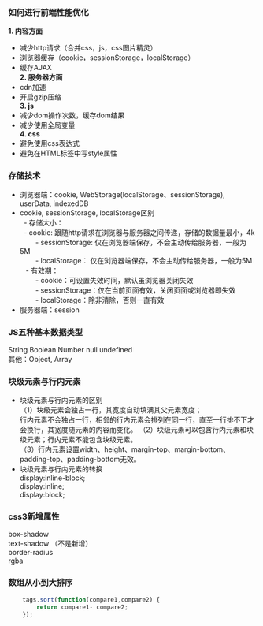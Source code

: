 ### 如何进行前端性能优化
**1. 内容方面** <br>
- 减少http请求（合并css，js，css图片精灵）
- 浏览器缓存（cookie，sessionStorage，localStorage）
- 缓存AJAX <br>
**2. 服务器方面** <br>
- cdn加速
- 开启gzip压缩 <br>
**3. js** <br>
- 减少dom操作次数，缓存dom结果
- 减少使用全局变量 <br>
**4. css** <br>
- 避免使用css表达式
- 避免在HTML标签中写style属性

### 存储技术
- 浏览器端：cookie, WebStorage(localStorage、sessionStorage), userData, indexedDB
- cookie, sessionStorage, localStorage区别 <br>
    - 存储大小：<br>
         - cookie: 跟随http请求在浏览器与服务器之间传递，存储的数据量最小，4k <br>
         - sessionStorage: 仅在浏览器端保存，不会主动传给服务器，一般为5M <br>
         - localStorage： 仅在浏览器端保存，不会主动传给服务器，一般为5M <br>
    - 有效期：<br>
         - cookie：可设置失效时间，默认虽浏览器关闭失效 <br>
         - sessionStorage：仅在当前页面有效，关闭页面或浏览器即失效 <br>
         - localStorage：除非清除，否则一直有效 <br>
- 服务器端：session
### JS五种基本数据类型  <br>
String Boolean Number null undefined <br>
其他：Object, Array
### 块级元素与行内元素
- 块级元素与行内元素的区别 <br>
（1）块级元素会独占一行，其宽度自动填满其父元素宽度；<br>
行内元素不会独占一行，相邻的行内元素会排列在同一行，直至一行排不下才会换行，其宽度随元素的内容而变化。
（2）块级元素可以包含行内元素和块级元素；行内元素不能包含块级元素。<br>
（3）行内元素设置width、height、margin-top、margin-bottom、padding-top、padding-bottom无效。<br>
- 块级元素与行内元素的转换 <br>
display:inline-block; <br>
display:inline; <br>
display:block; <br>
### css3新增属性 <br>
box-shadow <br>
text-shadow （不是新增）<br>
border-radius <br>
rgba <br>
### 数组从小到大排序
```javascript
    tags.sort(function(compare1,compare2) {
        return compare1- compare2;
    });
```
### 
